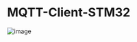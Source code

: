 # MQTT-Client-STM32
![image](https://github.com/Vehicle-Telematics-Control-Unit/Vehicle-Wake-Up/assets/20627248/95a52271-1e72-46fa-848c-7d2e9aeb5618)

